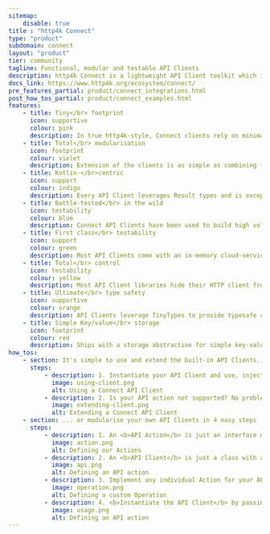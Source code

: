 ```yaml
---
sitemap:
    disable: true
title : "http4k Connect"
type: "product"
subdomain: connect
layout: "product"
tier: community
tagline: Functional, modular and testable API Clients 
description: http4k Connect is a lightweight API Client toolkit which includes libraries for connecting to popular third-party cloud services and AI backends
docs_link: https://www.http4k.org/ecosystem/connect/
pre_features_partial: product/connect_integrations.html
post_how_tos_partial: product/connect_examples.html
features:
    - title: Tiny</br> footprint
      icon: supportive
      colour: pink
      description: In true http4k-style, Connect clients rely on minimal dependencies and zero reflection, perfect for lightweight and security-conscious applications.
    - title: Total</br> modularisation
      icon: footprint
      colour: violet
      description: Extension of the clients is as simple as combining function calls or implementing a single data class with just 2 simple methods.
    - title: Kotlin-</br>centric
      icon: support
      colour: indigo
      description: Every API Client leverages Result types and is exception-safe, so you can finally code like it's Kotlin that you're writing!
    - title: Battle-tested</br> in the wild
      icon: testability
      colour: blue
      description: Connect API Clients have been used to build high volume applications in Banking, Publishing, eCommerce & Government projects.
    - title: First class</br> testability
      icon: support
      colour: green
      description: Most API Clients come with an in-memory cloud-service fake which can be used for lightning fast test suites or spun up as a server.</br></br>All fakes are chaos-enabled, so you can test what happens to your code in failure scenarios.
    - title: Total</br> control
      icon: testability
      colour: yellow
      description: Most API Client libraries hide their HTTP client from you, stopping you from implementing observability or customisation.</br></br>Connect allows any http4k client module to be plugged in, so you can leverage the full power of http4k
    - title: Ultimate</br> type safety
      icon: supportive
      colour: orange
      description: API Clients leverage TinyTypes to provide typesafe coding and automatic serialisation.</br></br>Stop relying on unsafe, stringly-typed APIs.
    - title: Simple Key/value</br> storage
      icon: footprint
      colour: red
      description: Ships with a storage abstraction for simple key-value storage, and adapters for popular backends.</br></br>Plugin in-memory, S3, JDBC or Redis with a single line of code!
how_tos:
    - section: It's simple to use and extend the built-in API Clients...
      steps:
          - description: 1. Instantiate your API Client and use, injecting your own HTTP client for observability.
            image: using-client.png
            alt: Using a Connect API Client
          - description: 2. Is your API action not supported? No problem - simply create your own by extension!
            image: extending-client.png
            alt: Extending a Connect API Client
    - section: ... or modularise your own API Clients in 4 easy steps ...
      steps:
          - description: 1. An <b>API Action</b> is just an interface with methods for marshalling the contents of HTTP messages.
            image: action.png
            alt: Defining our Actions
          - description: 2. An <b>API Client</b> is just a class with a single function and handles with the transport for the remote API.
            image: api.png
            alt: Defining an API action
          - description: 3. Implement any individual Action for your API with <b>a single class</b> and a <b>extension method</b>. Compose multiple calls together without bloating your API Client!
            image: operation.png
            alt: Defining a custom Operation
          - description: 4. <b>Instantiate the API Client</b> by passing in the HTTP client and other transport requirements, and call it as normal. Exceptions are trapped in the returned Result.
            image: usage.png
            alt: Defining an API action
---
```

